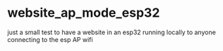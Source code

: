 # website_ap_mode_esp32
just a small test to have a website in an esp32 running locally to anyone connecting to the esp AP wifi
